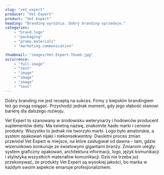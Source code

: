 ```yaml
---
slug: "vet_expert"
producer: "Vet Expert"
product: "Vet Expert"
heading: "Branding wyróżnia. Dobry branding sprzedaje."
categories:
    - "brand.logo"
    - "packaging"
    - "promo.materials"
    - "marketing.communication"

thumbnail: "images/Vet-Expert-Thumb.jpg"
occurrence:
    - "full-image"
    - "text"
    - "image"
    - "image"
    - "image"
    - "text"
---
```

Dobry branding nie jest receptą na sukces. Firmy z kiepskim
brandingiem też go mogą osiągać. Przychodzi jednak moment, gdy
jego słabość stanowi barierę dla dalszego rozwoju.

Vet Expert to szanowany w środowisku weterynarzy i hodowców
producent suplementów diety. Ma świetną nazwę, znakomite hasło
marki i cenione produkty. Wszystko to jednak nie tworzyło marki.
Logo było amatorskie, a system opakowań nijaki i niekonsekwentny.
Dwuletni proces zmian przeniósł Vet Expert w miejsce, na które
zasługiwał od dawna – tam, gdzie wizerunkowo konkuruje ze
światowymi gigantami branży. Zmianom uległy: system graficzny
opakowań, architektura informacji, logo, język komunikacji i stylistyka
wszystkich materiałów komunikacji. Dziś nie trzeba już przekonywać,
że produkty Vet Expert są wysokiej jakości, bo marka w każdym swoim
aspekcie emanuje profesjonalizmem.

